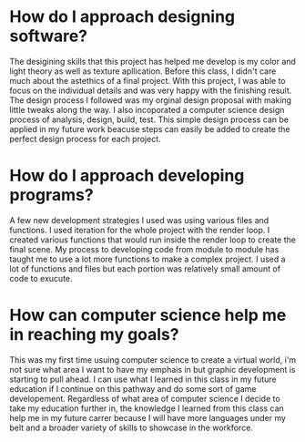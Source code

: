 # How do I approach designing software?
The desigining skills that this project has helped me develop is my color and light theory as well as texture apllication. Before this class, I didn't care much about the astethics of a final project. With this project, I was able to focus on the individual details and was very happy with the finishing result. The design process I followed was my orginal design proposal with making little tweaks along the way. I also incoporated a computer science design process of analysis, design, build, test. This simple design process can be applied in my future work beacuse steps can easily be added to create the perfect design process for each project.

# How do I approach developing programs?
A few new development strategies I used was using various files and functions. I used iteration for the whole project with the render loop. I created various functions that would run inside the render loop to create the final scene. My process to developing code from module to module has taught me to use a lot more functions to make a complex project. I used a lot of functions and files but each portion was relatively small amount of code to exucute.

# How can computer science help me in reaching my goals?
This was my first time usuing computer science to create a virtual world, i'm not sure what area I want to have my emphais in but graphic development is starting to pull ahead. I can use what I learned in this class in my future education if I continue on this pathway and do some sort of game developement. Regardless of what area of computer science I decide to take my education further in, the knowledge I learned from this class can help me in my future carrer because I will have more languages under my belt and a broader variety of skills to showcase in the workforce.
